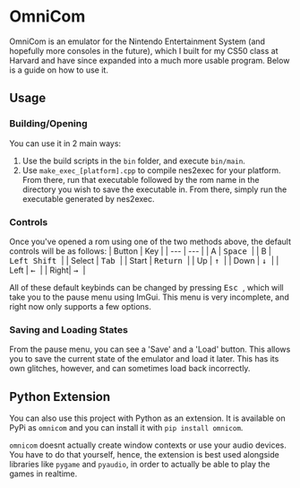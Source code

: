 # OmniCom

OmniCom is an emulator for the Nintendo Entertainment System (and hopefully more consoles in the future), which I built for my CS50 class at Harvard and have since expanded into a much more usable program. Below is a guide on how to use it.

## Usage

### Building/Opening

You can use it in 2 main ways:
1. Use the build scripts in the ```bin``` folder, and execute ```bin/main```.
2. Use ```make_exec_[platform].cpp``` to compile nes2exec for your platform. From there, run that executable followed by the rom name in the directory you wish to save the executable in. From there, simply run the executable generated by nes2exec.

### Controls

Once you've opened a rom using one of the two methods above, the default controls will be as follows:
| Button | Key |
| --- | --- |
| A | <kbd> Space </kbd> |
| B | <kbd> Left Shift </kbd> |
| Select | <kbd> Tab </kbd> |
| Start | <kbd> Return </kbd> |
| Up | <kbd> ↑ </kbd> |
| Down | <kbd> ↓ </kbd> |
| Left | <kbd> ← </kbd> |
| Right| <kbd> → </kbd> |

All of these default keybinds can be changed by pressing <kbd> Esc </kbd>, which will take you to the pause menu using ImGui. This menu is very incomplete, and right now only supports a few options.

### Saving and Loading States

From the pause menu, you can see a 'Save' and a 'Load' button. This allows you to save the current state of the emulator and load it later. This has its own glitches, however, and can sometimes load back incorrectly.


## Python Extension

You can also use this project with Python as an extension. It is available on PyPi as ```omnicom``` and you can install it with ```pip install omnicom```.

```omnicom``` doesnt actually create window contexts or use your audio devices. You have to do that yourself, hence, the extension is best used alongside libraries like ```pygame``` and ```pyaudio```, in order to actually be able to play the games in realtime.
